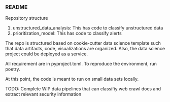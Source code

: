 ### README

Repository structure

1. unstructured_data_analysis: This has code to classify unstructured data
2. prioritization_model: This has code to classify alerts

The repo is structured based on cookie-cutter data science template such that data artifacts, code, visualizations are organized. Also, the data science project could be deployed as a service. 

All requirement are in pyproject.toml. To reproduce the environment, run poetry. 

At this point, the code is meant to run on small data sets locally. 

TODO: Complete WIP data pipelines that can classifiy web crawl docs and extract relevant security information